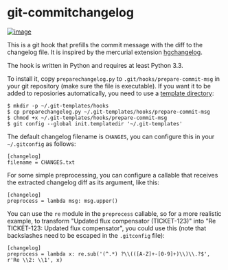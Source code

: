 git-commitchangelog
===================

[![image](https://travis-ci.org/wosc/git-commitchangelog.png)](https://travis-ci.org/wosc/git-commitchangelog)

This is a git hook that prefills the commit message with the diff to the
changelog file. It is inspired by the mercurial extension
[hgchangelog](https://bitbucket.org/birkenfeld/hgchangelog).

The hook is written in Python and requires at least Python 3.3.

To install it, copy `preparechangelog.py` to
`.git/hooks/prepare-commit-msg` in your git repository (make sure the
file is executable). If you want it to be added to reposiories
automatically, you need to use a [template
directory](https://coderwall.com/p/jp7d5q/create-a-global-git-commit-hook):

    $ mkdir -p ~/.git-templates/hooks
    $ cp preparechangelog.py ~/.git-templates/hooks/prepare-commit-msg
    $ chmod +x ~/.git-templates/hooks/prepare-commit-msg
    $ git config --global init.templatedir '~/.git-templates'

The default changelog filename is `CHANGES`, you can configure this in
your `~/.gitconfig` as follows:

    [changelog]
    filename = CHANGES.txt

For some simple preprocessing, you can configure a callable that receives the
extracted changelog diff as its argument, like this:

    [changelog]
    preprocess = lambda msg: msg.upper()

You can use the `re` module in the `preprocess` callable, so for a more
realistic example, to transform "Updated flux compensator (TICKET-123)" into
"Re TICKET-123: Updated flux compensator", you could use this (note that
backslashes need to be escaped in the `.gitconfig` file):

    [changelog]
    preprocess = lambda x: re.sub('(^.*) ?\\(([A-Z]+-[0-9]+)\\)\\.?$', r'Re \\2: \\1', x)

